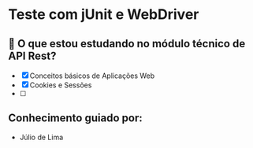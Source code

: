 # Teste com jUnit e WebDriver



## 📌 O que estou estudando no módulo técnico de API Rest?
 
  - [x] Conceitos básicos de Aplicações Web 
  - [x] Cookies e Sessões
  - [ ] 
  
        

   ## Conhecimento guiado por: <a name="author"></a>

- Júlio de Lima
